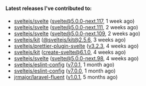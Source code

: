 ####  Latest releases I've contributed to:

- [sveltejs/svelte](https://github.com/sveltejs/svelte) ([svelte@5.0.0-next.117](https://github.com/sveltejs/svelte/releases/tag/svelte@5.0.0-next.117), 1 week ago)
- [sveltejs/svelte](https://github.com/sveltejs/svelte) ([svelte@5.0.0-next.111](https://github.com/sveltejs/svelte/releases/tag/svelte@5.0.0-next.111), 2 weeks ago)
- [sveltejs/svelte](https://github.com/sveltejs/svelte) ([svelte@5.0.0-next.109](https://github.com/sveltejs/svelte/releases/tag/svelte@5.0.0-next.109), 2 weeks ago)
- [sveltejs/kit](https://github.com/sveltejs/kit) ([@sveltejs/kit@2.5.6](https://github.com/sveltejs/kit/releases/tag/@sveltejs/kit@2.5.6), 3 weeks ago)
- [sveltejs/prettier-plugin-svelte](https://github.com/sveltejs/prettier-plugin-svelte) ([v3.2.3](https://github.com/sveltejs/prettier-plugin-svelte/releases/tag/v3.2.3), 4 weeks ago)
- [sveltejs/kit](https://github.com/sveltejs/kit) ([create-svelte@6.1.0](https://github.com/sveltejs/kit/releases/tag/create-svelte@6.1.0), 4 weeks ago)
- [sveltejs/svelte](https://github.com/sveltejs/svelte) ([svelte@5.0.0-next.98](https://github.com/sveltejs/svelte/releases/tag/svelte@5.0.0-next.98), 4 weeks ago)
- [sveltejs/eslint-config](https://github.com/sveltejs/eslint-config) ([v7.0.1](https://github.com/sveltejs/eslint-config/releases/tag/v7.0.1), 1 month ago)
- [sveltejs/eslint-config](https://github.com/sveltejs/eslint-config) ([v7.0.0](https://github.com/sveltejs/eslint-config/releases/tag/v7.0.0), 1 month ago)
- [jrmajor/laravel-fluent](https://github.com/jrmajor/laravel-fluent) ([v1.0.1](https://github.com/jrmajor/laravel-fluent/releases/tag/v1.0.1), 5 months ago)

